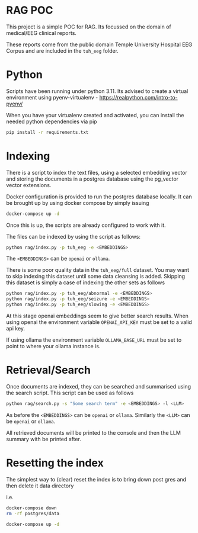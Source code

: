 # RAG POC

This project is a simple POC for RAG. Its focussed on the domain of medical/EEG clinical reports.

These reports come from the public domain Temple University Hospital EEG Corpus and are included in the `tuh_eeg` folder.

# Python
Scripts have been running under python 3.11. Its advised to create a virtual environment using pyenv-virtualenv - https://realpython.com/intro-to-pyenv/ 

When you have your virtualenv created and activated, you can install the needed python dependencies via pip

```bash
pip install -r requirements.txt
```

# Indexing
There is a script to index the text files, using a selected embedding vector and storing the documents in a postgres database using 
the pg_vector vector extensions.

Docker configuration is provided to run the postgres database locally. It can be brought up by using docker compose by simply issuing
```bash
docker-compose up -d
```

Once this is up, the scripts are already configured to work with it.

The files can be indexed by using the script as follows:

```bash
python rag/index.py -p tuh_eeg -e <EMBEDDINGS>
```

The `<EMBEDDINGS>` can be `openai` or `ollama`. 

There is some poor quality data in the `tuh_eeg/full` dataset. You may want to skip indexing this dataset until
some data cleansing is added. Skipping this dataset is simply a case of indexing the other sets as follows

```bash
python rag/index.py -p tuh_eeg/abnormal -e <EMBEDDINGS>
python rag/index.py -p tuh_eeg/seizure -e <EMBEDDINGS>
python rag/index.py -p tuh_eeg/slowing -e <EMBEDDINGS>
```


At this stage openai embeddings seem to give better search results. When using openai
the environment variable `OPENAI_API_KEY` must be set to a valid api key. 

If using ollama the environment variable `OLLAMA_BASE_URL` must be set to point to where your ollama instance is.

# Retrieval/Search

Once documents are indexed, they can be searched and summarised using the search script. This script can be used as follows

```bash
python rag/search.py -s "Some search term" -e <EMBEDDINGS> -l <LLM>
```

As before the `<EMBEDDINGS>` can be `openai` or `ollama`. Similarly the `<LLM>` can be `openai` or `ollama`.

All retrieved documents will be printed to the console and then the LLM summary with be printed after.

# Resetting the index

The simplest way to (clear) reset the index is to bring down post gres and then delete it data directory

i.e.

```bash
docker-compose down
rm -rf postgres/data

docker-compose up -d
```
